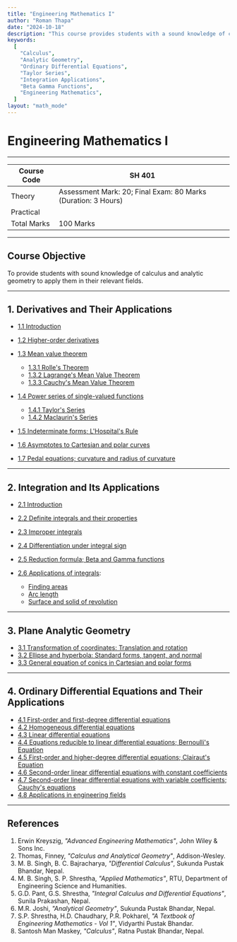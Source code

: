 ```yaml
---
title: "Engineering Mathematics I"
author: "Roman Thapa"
date: "2024-10-18"
description: "This course provides students with a sound knowledge of calculus, analytic geometry, and differential equations, essential for applications in engineering fields."
keywords:
  [
    "Calculus",
    "Analytic Geometry",
    "Ordinary Differential Equations",
    "Taylor Series",
    "Integration Applications",
    "Beta Gamma Functions",
    "Engineering Mathematics",
  ]
layout: "math_mode"
---
```


# Engineering Mathematics I

---

| Course Code | SH 401                                                        |
| ----------- | ------------------------------------------------------------- |
| Theory      | Assessment Mark: 20; Final Exam: 80 Marks (Duration: 3 Hours) |
| Practical   |                                                               |
| Total Marks | 100 Marks                                                     |

---

## Course Objective

To provide students with sound knowledge of calculus and analytic geometry to apply them in their relevant fields.

---

## 1. Derivatives and Their Applications

- [1.1 Introduction](/notes/ioe/math/derivatives/introduction/)
- [1.2 Higher-order derivatives](/notes/ioe/math/derivatives/higher-order/)
- [1.3 Mean value theorem](/notes/ioe/math/derivatives/mean-value-theorem/)

  - [1.3.1 Rolle's Theorem](/notes/ioe/math/derivatives/rolles-theorem/)
  - [1.3.2 Lagrange's Mean Value Theorem](/notes/ioe/math/derivatives/lagranges-theorem/)
  - [1.3.3 Cauchy's Mean Value Theorem](/notes/ioe/math/derivatives/cauchys-theorem/)

- [1.4 Power series of single-valued functions](/notes/ioe/math/series/power-series/)

  - [1.4.1 Taylor's Series](/notes/ioe/math/series/taylors-series/)
  - [1.4.2 Maclaurin's Series](/notes/ioe/math/series/maclaurins-series/)

- [1.5 Indeterminate forms; L'Hospital's Rule](/notes/ioe/math/limits/lhospitals-rule/)
- [1.6 Asymptotes to Cartesian and polar curves](/notes/ioe/math/curves/asymptotes/)
- [1.7 Pedal equations; curvature and radius of curvature](/notes/ioe/math/curves/pedal-equations/)

---

## 2. Integration and Its Applications

- [2.1 Introduction](/notes/ioe/math/integration/introduction/)
- [2.2 Definite integrals and their properties](/notes/ioe/math/integration/definite-integrals/)
- [2.3 Improper integrals](/notes/ioe/math/integration/improper-integrals/)
- [2.4 Differentiation under integral sign](/notes/ioe/math/integration/differentiation-under-integral/)
- [2.5 Reduction formula; Beta and Gamma functions](/notes/ioe/math/integration/beta-gamma-functions/)
- [2.6 Applications of integrals](/notes/ioe/math/integration/applications/):

  - [Finding areas](/notes/ioe/math/integration/areas/)
  - [Arc length](/notes/ioe/math/integration/arc-length/)
  - [Surface and solid of revolution](/notes/ioe/math/integration/revolution/)

---

## 3. Plane Analytic Geometry

- [3.1 Transformation of coordinates: Translation and rotation](/notes/ioe/math/geometry/transformations/)
- [3.2 Ellipse and hyperbola: Standard forms, tangent, and normal](/notes/ioe/math/geometry/ellipse-hyperbola/)
- [3.3 General equation of conics in Cartesian and polar forms](/notes/ioe/math/geometry/conics/)

---

## 4. Ordinary Differential Equations and Their Applications

- [4.1 First-order and first-degree differential equations](/notes/ioe/math/differential-equations/first-order/)
- [4.2 Homogeneous differential equations](/notes/ioe/math/differential-equations/homogeneous/)
- [4.3 Linear differential equations](/notes/ioe/math/differential-equations/linear/)
- [4.4 Equations reducible to linear differential equations; Bernoulli's Equation](/notes/ioe/math/differential-equations/bernoulli/)
- [4.5 First-order and higher-degree differential equations; Clairaut's Equation](/notes/ioe/math/differential-equations/clairaut/)
- [4.6 Second-order linear differential equations with constant coefficients](/notes/ioe/math/differential-equations/second-order-constant/)
- [4.7 Second-order linear differential equations with variable coefficients; Cauchy's equations](/notes/ioe/math/differential-equations/cauchys-equation/)
- [4.8 Applications in engineering fields](/notes/ioe/math/differential-equations/applications/)

---

## References

1. Erwin Kreyszig, _"Advanced Engineering Mathematics"_, John Wiley & Sons Inc.
2. Thomas, Finney, _"Calculus and Analytical Geometry"_, Addison-Wesley.
3. M. B. Singh, B. C. Bajracharya, _"Differential Calculus"_, Sukunda Pustak Bhandar, Nepal.
4. M. B. Singh, S. P. Shrestha, _"Applied Mathematics"_, RTU, Department of Engineering Science and Humanities.
5. G.D. Pant, G.S. Shrestha, _"Integral Calculus and Differential Equations"_, Sunila Prakashan, Nepal.
6. M.R. Joshi, _"Analytical Geometry"_, Sukunda Pustak Bhandar, Nepal.
7. S.P. Shrestha, H.D. Chaudhary, P.R. Pokharel, _"A Textbook of Engineering Mathematics - Vol 1"_, Vidyarthi Pustak Bhandar.
8. Santosh Man Maskey, _"Calculus"_, Ratna Pustak Bhandar, Nepal.
